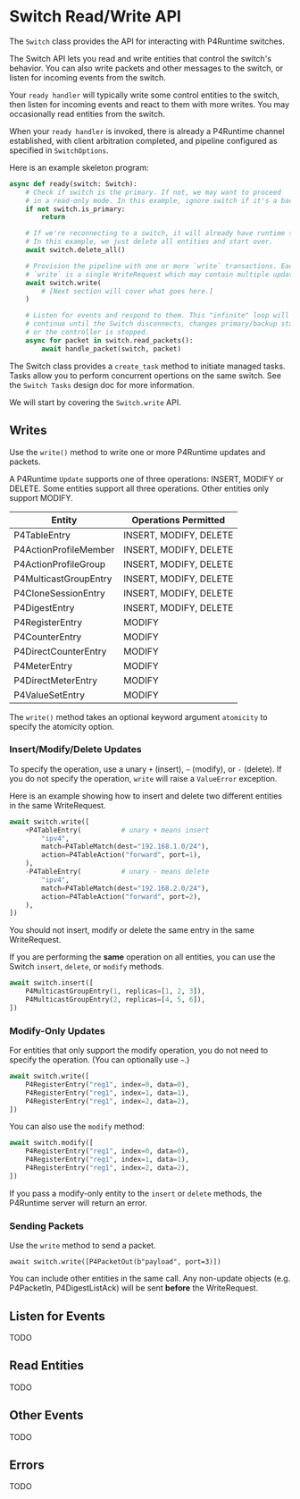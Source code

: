 # Switch Read/Write API

The `Switch` class provides the API for interacting with P4Runtime switches.

The Switch API lets you read and write entities that control the switch's behavior.
You can also write packets and other messages to the switch, or listen for incoming events
from the switch.

Your `ready handler` will typically write some control entities to the switch, then
listen for incoming events and react to them with more writes. You may occasionally read entities
from the switch.

When your `ready handler` is invoked, there is already a P4Runtime channel established, with client
arbitration completed, and pipeline configured as specified in `SwitchOptions`.

Here is an example skeleton program:

```python
async def ready(switch: Switch):
    # Check if switch is the primary. If not, we may want to proceed
    # in a read-only mode. In this example, ignore switch if it's a backup.
    if not switch.is_primary:
        return

    # If we're reconnecting to a switch, it will already have runtime state.
    # In this example, we just delete all entities and start over.
    await switch.delete_all()

    # Provision the pipeline with one or more `write` transactions. Each
    # `write` is a single WriteRequest which may contain multiple updates.
    await switch.write(
        # [Next section will cover what goes here.]
    )

    # Listen for events and respond to them. This "infinite" loop will
    # continue until the Switch disconnects, changes primary/backup status,
    # or the controller is stopped.
    async for packet in switch.read_packets():
        await handle_packet(switch, packet)
```

The Switch class provides a `create_task` method to initiate managed tasks. Tasks allow you to perform
concurrent opertions on the same switch. See the `Switch Tasks` design doc for more information.

We will start by covering the `Switch.write` API.

## Writes

Use the `write()` method to write one or more P4Runtime updates and packets.

A P4Runtime `Update` supports one of three operations: INSERT, MODIFY or DELETE.
Some entities support all three operations. Other entities only support MODIFY.

| Entity | Operations Permitted 
| ------ | -------------------
| P4TableEntry |  INSERT, MODIFY, DELETE
| P4ActionProfileMember |  INSERT, MODIFY, DELETE
| P4ActionProfileGroup |  INSERT, MODIFY, DELETE
| P4MulticastGroupEntry |  INSERT, MODIFY, DELETE
| P4CloneSessionEntry |  INSERT, MODIFY, DELETE
| P4DigestEntry |  INSERT, MODIFY, DELETE
| P4RegisterEntry | MODIFY
| P4CounterEntry | MODIFY
| P4DirectCounterEntry | MODIFY
| P4MeterEntry | MODIFY
| P4DirectMeterEntry | MODIFY
| P4ValueSetEntry | MODIFY

The `write()` method takes an optional keyword argument `atomicity` to specify the atomicity option.

### Insert/Modify/Delete Updates

To specify the operation, use a unary `+` (insert), `~` (modify), or `-` (delete). If you
do not specify the operation, `write` will raise a `ValueError` exception.

Here is an example showing how to insert and delete two different entities in the same WriteRequest.

```python
await switch.write([
    +P4TableEntry(          # unary + means insert
        "ipv4", 
        match=P4TableMatch(dest="192.168.1.0/24"),
        action=P4TableAction("forward", port=1),
    ),
    -P4TableEntry(          # unary - means delete
        "ipv4", 
        match=P4TableMatch(dest="192.168.2.0/24"),
        action=P4TableAction("forward", port=2),
    ),
])
```

You should not insert, modify or delete the same entry in the same WriteRequest.

If you are performing the **same** operation on all entities, you can use the Switch 
`insert`, `delete`, or `modify` methods.

```python
await switch.insert([
    P4MulticastGroupEntry(1, replicas=[1, 2, 3]),
    P4MulticastGroupEntry(2, replicas=[4, 5, 6]),
])
```

### Modify-Only Updates

For entities that only support the modify operation, you do not need to specify the operation. (You can
optionally use `~`.)

```python
await switch.write([
    P4RegisterEntry("reg1", index=0, data=0),
    P4RegisterEntry("reg1", index=1, data=1),
    P4RegisterEntry("reg1", index=2, data=2),
])
```

You can also use the `modify` method:

```python
await switch.modify([
    P4RegisterEntry("reg1", index=0, data=0),
    P4RegisterEntry("reg1", index=1, data=1),
    P4RegisterEntry("reg1", index=2, data=2),
])
```

If you pass a modify-only entity to the `insert` or `delete` methods, the P4Runtime server will
return an error.

### Sending Packets

Use the `write` method to send a packet.

```
await switch.write([P4PacketOut(b"payload", port=3)])
```

You can include other entities in the same call. Any non-update objects (e.g. P4PacketIn, 
P4DigestListAck) will be sent **before** the WriteRequest.

## Listen for Events

TODO

## Read Entities

TODO

## Other Events

TODO

## Errors

TODO